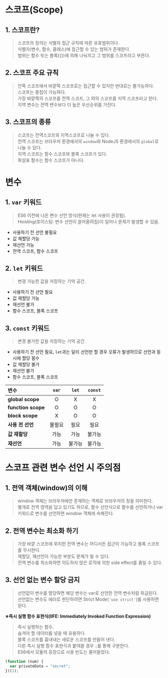 # 스코프(Scope)

## 1. 스코프란?

> 스코프의 정의는 식별자 접근 규칙에 따른 유효범위이다.  
> 식별자(변수, 함수, 클래스)에 접근할 수 있는 범위가 존재한다.  
> 범위는 함수 또는 블록({})에 의해 나눠지고 그 범위를 스코프라고 부른다.

## 2. 스코프 주요 규칙

> 안쪽 스코프에서 바깥쪽 스코프로는 접근할 수 있지만 반대로는 불가능하다.  
> 스코프는 중첩이 가능하다.  
> 가장 바깥쪽의 스코프를 전역 스코프, 그 외의 스코프를 지역 스코프라고 한다.  
> 지역 변수는 전역 변수보다 더 높은 우선순위를 가진다.

## 3. 스코프의 종류

> 스코프는 전역스코프와 지역스코프로 나눌 수 있다.  
> 전역 스코프는 브라우저 환경에서의 `window`와 NodeJS 환경에서의 `global`로 나눌 수 있다.  
> 지역 스코프는 함수 스코프와 블록 스코프가 있다.  
> 화살표 함수는 함수 스코프가 아니다.

# 변수

## 1. `var` 키워드

> ES6 이전에 나온 변수 선언 방식(현재는 let 사용이 권장됨).  
> Hoisting(호이스팅: 변수 선언이 끌어올려짐)이 일어나 문제가 발생할 수 있음.

- 사용하기 전 선언 불필요
- 값 재할당 가능
- 재선언 가능
- 전역 스코프, 함수 스코프

## 2. `let` 키워드

> 변경 가능한 값을 저장하는 기억 공간.

- 사용하기 전 선언 필요
- 값 재할당 가능
- 재선언 불가
- 함수 스코프, 블록 스코프

## 3. `const` 키워드

> 변경 불가한 값을 저장하는 기억 공간.

- 사용하기 전 선언 필요, `let`과는 달리 선언만 할 경우 오류가 발생하므로 선언과 동시에 할당 필수
- 값 재할당 불가
- 재선언 불가
- 함수 스코프, 블록 스코프

| **변수**           | **`var`** | **`let`** | **`const`** |
| :----------------- | :-------: | :-------: | :---------: |
| **global scope**   |     O     |     X     |      X      |
| **function scope** |     O     |     O     |      O      |
| **block scope**    |     X     |     O     |      O      |
| **사용 전 선언**   |  불필요   |   필요    |    필요     |
| **값 재할당**      |   가능    |   가능    |   불가능    |
| **재선언**         |   가능    |  불가능   |   불가능    |

# 스코프 관련 변수 선언 시 주의점

## 1. 전역 객체(window)의 이해

> window 객체는 브라우저에만 존재하는 객체로 브라우저의 창을 의미한다.  
> 별개로 전역 영역을 담고 있기도 하므로, 함수 선언식으로 함수를 선언하거나 var 키워드로 변수를 선언하면 window 객체에 속해진다.

## 2. 전역 변수는 최소화 하기

> 가장 바깥 스코프에 위치한 전역 변수는 어디서든 접근이 가능하고 블록 스코프를 무시한다.  
> 재할당, 재선언이 가능한 부분도 문제가 될 수 있다.  
> 전역 변수를 최소화하면 의도하지 않은 로직에 의한 side effect를 줄일 수 있다.

## 3. 선언 없는 변수 할당 금지

> 선언없이 변수를 할당하면 해당 변수는 var로 선언한 전역 변수처럼 취급된다.  
> 선언없는 변수도 에러로 판단하려면 Strict Mode(`'use strict'`)를 사용하면 된다.

**※즉시 실행 함수 표현식(IIFE: Immediately Invoked Function Expression)**

> 즉시 실행하는 함수.  
> 숨겨야 할 데이터를 넣을 때 유용하다.  
> 블록 스코프를 흉내내는 새로운 스코프를 만들어 낸다.  
> 다른 즉시 실행 함수 표현식과 붙여쓸 경우 `;`를 통해 구분한다.  
> ES6에서 모듈의 등장으로 사용 빈도는 줄어들었다.

```javascript
(function (num) {
  var privateData = "secret";
})(1);
```
